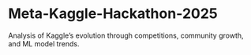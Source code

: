# Meta-Kaggle-Hackathon-2025
Analysis of Kaggle’s evolution through competitions, community growth, and ML model trends.
